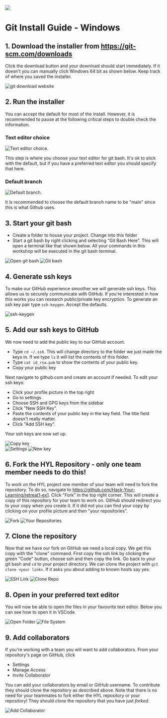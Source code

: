 <div>
<img src="http://drive.google.com/uc?export=view&id=1MADw5CwZYysojTdKwgfJEJpAHdO1Jxoq">
<h1 style="font-family: -apple-system, BlinkMacSystemFont, 'Space Mono', sans-serif;">Git Install Guide - Windows
</h1>
</div>

## 1. Download the installer from https://git-scm.com/downloads 
Click the download button and your download should start immediately. If it doesn't you can manually click Windows 64 bit as shown below. Keep track of where you saved the installer.

![git download website](assets/downloadscreen.PNG)

## 2. Run the installer
You can accept the default for most of the install. However, it is recommended to pause at the following critical steps to double check the information.

### Text editor choice

![Text editor choice](assets/texteditorchoice.PNG).

This step is where you choose your text editor for git bash. It's ok to stick with the default, but if you have a preferred text editor you should specify that here.
### Default branch

![Default branch](assets/defaultbranch.PNG).

It is recommended to choose the default branch name to be "main" since this is what Github uses.
## 3. Start your git bash
- Create a folder to house your project. Change into this folder
- Start a git bash by right clicking and selecting "Git Bash Here". This will open a terminal like that shown below. All your commands in this workshop will be executed in the git bash terminal.

![Open git bash](assets/opengitbash.png)
![Git bash](assets/gitbash.PNG)

## 4. Generate ssh keys
To make our GitHub experience smoother we will generate ssh keys. This allows us to securely communicate with GitHub. If you're interested in how this works you can research public/private key encryption. To generate an ssh key pair type `ssh-keygen`. Accept the defaults.

![ssh-keygen](assets/sshkeygen.PNG)

## 5. Add our ssh keys to GitHub
We now need to add the public key to our GitHub account. 
- Type `cd ~/.ssh`. This will change directory to the folder we just made the keys in. If we type `ls` it will list the contents of this folder. 
- Type `cat id_rsa.pub` to show the contents of your public key. 
- Copy your public key

Next navigate to github.com and create an account if needed. To edit your ssh keys: 
- Click your profile picture in the top right
- Go to settings
- Choose SSH and GPG keys from the sidebar
- Click "New SSH Key".
- Paste the contents of your public key in the key field. The title field doesn't really matter. 
- Click "Add SSH key".

Your ssh keys are now set up.

![Copy key](assets/copysshkey.PNG)  
![Settings](assets/githubsettings.PNG)
![New key](assets/newsshkey.PNG)

## 6. Fork the HYL Repository - only one team member needs to do this!
To work on the HYL project one member of your team will need to fork the repository. To do so, navigate to https://github.com/Hack-Your-Learning/retreat1-ex1. Click "Fork" in the top right corner. This will create a copy of this repository for your team to work on. GitHub should redirect you to your copy when you create it. If it did not you can find your copy by clicking on your profile picture and then "your repositories".

![Fork](assets/fork.PNG)
![Your Repositories](assets/yourrepositories.png)

## 7. Clone the repository
Now that we have our fork on GitHub we need a local copy. We get this copy with the "clone" command. First copy the ssh link by clicking the green "Code" button, choose ssh and then copy the link. Go back to your git bash and `cd` to your project directory. We can clone the project with `git clone <your link>`. If it asks you about adding to known hosts say yes.

![SSH Link](assets/clonessh.PNG)
![Clone Repo](assets/clonerepo.PNG)

## 8. Open in your preferred text editor
You will now be able to open the files in your favourite text editor. Below you can see how to open it in VSCode.

![Open Folder](assets/openfolder.png)
![File System](assets/vscodefilesystem.PNG)

## 9. Add collaborators
If you're working with a team you will want to add collaborators. From your repository's page on GitHub, click
- Settings
- Manage Access
- Invite Collaborator

You can add your collaborators by email or GitHub username. To contribute they should clone the repository as described above. Note that there is no need for your teammates to fork either the HYL repository or your repository! They should *clone* the repository that you have just *forked*.

![Add Collaborator](assets/addcollaborators.png)
